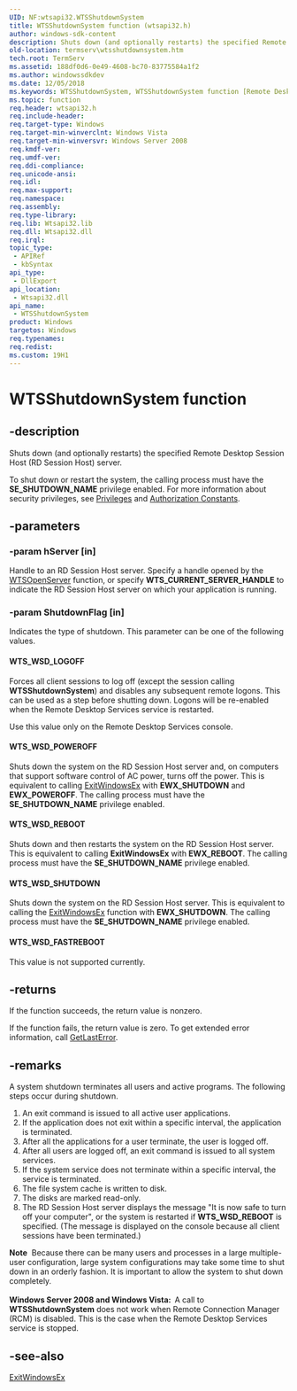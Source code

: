 ```yaml
---
UID: NF:wtsapi32.WTSShutdownSystem
title: WTSShutdownSystem function (wtsapi32.h)
author: windows-sdk-content
description: Shuts down (and optionally restarts) the specified Remote Desktop Session Host (RD Session Host) server.
old-location: termserv\wtsshutdownsystem.htm
tech.root: TermServ
ms.assetid: 188df0d6-0e49-4608-bc70-83775584a1f2
ms.author: windowssdkdev
ms.date: 12/05/2018
ms.keywords: WTSShutdownSystem, WTSShutdownSystem function [Remote Desktop Services], WTS_WSD_FASTREBOOT, WTS_WSD_LOGOFF, WTS_WSD_POWEROFF, WTS_WSD_REBOOT, WTS_WSD_SHUTDOWN, _win32_wtsshutdownsystem, termserv.wtsshutdownsystem, wtsapi32/WTSShutdownSystem
ms.topic: function
req.header: wtsapi32.h
req.include-header: 
req.target-type: Windows
req.target-min-winverclnt: Windows Vista
req.target-min-winversvr: Windows Server 2008
req.kmdf-ver: 
req.umdf-ver: 
req.ddi-compliance: 
req.unicode-ansi: 
req.idl: 
req.max-support: 
req.namespace: 
req.assembly: 
req.type-library: 
req.lib: Wtsapi32.lib
req.dll: Wtsapi32.dll
req.irql: 
topic_type:
 - APIRef
 - kbSyntax
api_type:
 - DllExport
api_location:
 - Wtsapi32.dll
api_name:
 - WTSShutdownSystem
product: Windows
targetos: Windows
req.typenames: 
req.redist: 
ms.custom: 19H1
---
```


# WTSShutdownSystem function


## -description


Shuts down (and optionally restarts) the specified Remote Desktop Session Host (RD Session Host) server.

To shut down or restart the system, the calling process must have the <b>SE_SHUTDOWN_NAME</b> privilege enabled. For more information about security privileges, see 
<a href="https://docs.microsoft.com/windows/desktop/SecAuthZ/privileges">Privileges</a> and 
<a href="https://docs.microsoft.com/windows/desktop/SecAuthZ/authorization-constants">Authorization Constants</a>.


## -parameters




### -param hServer [in]

Handle to an RD Session Host server. Specify a handle opened by the 
<a href="https://docs.microsoft.com/windows/desktop/api/wtsapi32/nf-wtsapi32-wtsopenservera">WTSOpenServer</a> function, or specify <b>WTS_CURRENT_SERVER_HANDLE</b> to indicate the RD Session Host server on which your application is running.


### -param ShutdownFlag [in]

Indicates the type of shutdown. This parameter can be one of the following values.



#### WTS_WSD_LOGOFF

Forces all client sessions to log off (except the session calling 
<b>WTSShutdownSystem</b>) and disables any subsequent remote logons. This can be used as a step before shutting down. Logons will be re-enabled when the Remote Desktop Services service is restarted.

Use this value only on the Remote Desktop Services console.



#### WTS_WSD_POWEROFF

Shuts down the system on the RD Session Host server and, on computers that support software control of AC power, turns off the power. This is equivalent to calling <a href="https://docs.microsoft.com/windows/desktop/api/winuser/nf-winuser-exitwindowsex">ExitWindowsEx</a> with <b>EWX_SHUTDOWN</b> and <b>EWX_POWEROFF</b>. The calling process must have the <b>SE_SHUTDOWN_NAME</b> privilege enabled.



#### WTS_WSD_REBOOT

Shuts down and then restarts the system on the RD Session Host server. This is equivalent to calling <b>ExitWindowsEx</b> with <b>EWX_REBOOT</b>. The calling process must have the <b>SE_SHUTDOWN_NAME</b> privilege enabled.



#### WTS_WSD_SHUTDOWN

Shuts down the system on the RD Session Host server. This is equivalent to calling the 
<a href="https://docs.microsoft.com/windows/desktop/api/winuser/nf-winuser-exitwindowsex">ExitWindowsEx</a> function with <b>EWX_SHUTDOWN</b>. The calling process must have the <b>SE_SHUTDOWN_NAME</b> privilege enabled.



#### WTS_WSD_FASTREBOOT

This value is not supported currently.


## -returns



If the function succeeds, the return value is nonzero.

If the function fails, the return value is zero. To get extended error information, call 
<a href="https://docs.microsoft.com/windows/desktop/api/errhandlingapi/nf-errhandlingapi-getlasterror">GetLastError</a>.




## -remarks



A system shutdown terminates all users and active programs. The following steps occur during shutdown.

<ol>
<li>An exit command is issued to all active user applications.</li>
<li>If the application does not exit within a specific interval, the application is terminated.</li>
<li>After all the applications for a user terminate, the user is logged off.</li>
<li>After all users are logged off, an exit command is issued to all system services.</li>
<li>If the system service does not terminate within a specific interval, the service is terminated.</li>
<li>The file system cache is written to disk.</li>
<li>The disks are marked read-only.</li>
<li>The RD Session Host server displays the message "It is now safe to turn off your computer", or the system is restarted if <b>WTS_WSD_REBOOT</b> is specified. (The message is displayed on the console because all client sessions have been terminated.)</li>
</ol>
<div class="alert"><b>Note</b>  Because there can be many users and processes in a large multiple-user configuration, large system configurations may take some time to shut down in an orderly fashion. It is important to allow the system to shut down completely.</div>
<div> </div>
<b>Windows Server 2008 and Windows Vista:  </b>A call to <b>WTSShutdownSystem</b> does not work when Remote Connection Manager (RCM) is disabled. This is the case when the Remote Desktop Services service is stopped.




## -see-also




<a href="https://docs.microsoft.com/windows/desktop/api/winuser/nf-winuser-exitwindowsex">ExitWindowsEx</a>
 

 

